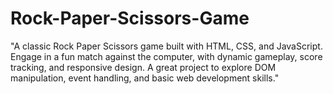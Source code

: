 # Rock-Paper-Scissors-Game
"A classic Rock Paper Scissors game built with HTML, CSS, and JavaScript. Engage in a fun match against the computer, with dynamic gameplay, score tracking, and responsive design. A great project to explore DOM manipulation, event handling, and basic web development skills."
